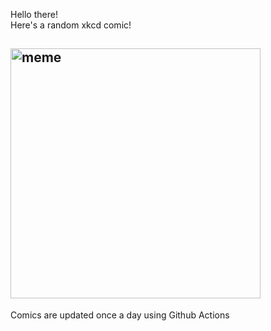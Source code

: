 Hello there! <br>Here's a random xkcd comic!<br>
## <img src="https://imgs.xkcd.com/comics/exoplanet_neighborhood.png" alt="meme" width="400"/><br>
Comics are updated once a day using Github Actions